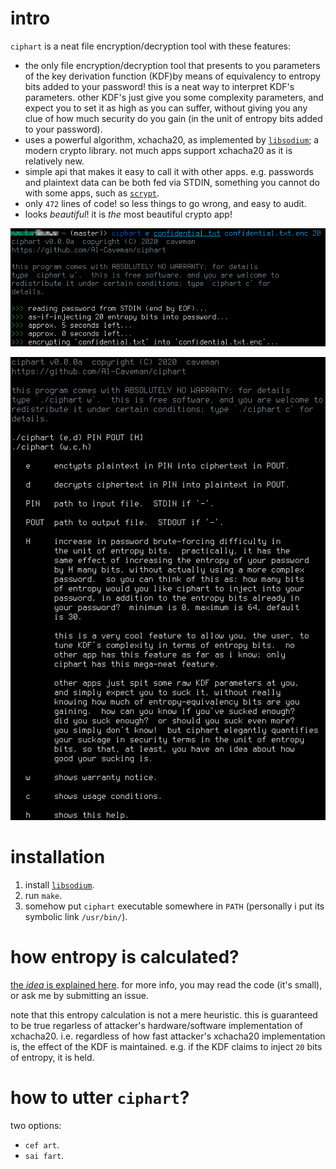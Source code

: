 # intro

`ciphart` is a neat file encryption/decryption tool with these features:

- the only file encryption/decryption tool that presents to you parameters
  of the key derivation function (KDF)by means of equivalency to entropy
  bits added to your password!  this is a neat way to interpret KDF's
  parameters.  other KDF's just give you some complexity parameters, and
  expect you to set it as high as you can suffer, without giving you any
  clue of how much security do you gain (in the unit of entropy bits added
  to your password).
- uses a powerful algorithm, xchacha20, as implemented by
  [`libsodium`](https://libsodium.gitbook.io/doc/); a modern crypto
  library.  not much apps support xchacha20 as it is relatively new.
- simple api that makes it easy to call it with other apps.  e.g. passwords
  and plaintext data can be both fed via STDIN, something you cannot do
  with some apps, such as [`scrypt`](https://www.tarsnap.com/scrypt.html).
- only `472` lines of code!  so less things to go wrong, and easy to audit.
- looks _beautiful_!  it is _the_ most beautiful crypto app!

<p align="center">
    <img src="pics/1.png">
</p>

<p align="center">
    <img src="pics/2.png">
</p>

# installation

1.  install [`libsodium`](https://libsodium.gitbook.io/doc/).
2. run `make`.
3. somehow put `ciphart` executable somewhere in `PATH` (personally i put
   its symbolic link `/usr/bin/`).

# how entropy is calculated?

[the _idea_ is explained
here](https://crypto.stackexchange.com/questions/85676/how-to-estimate-the-maximum-computational-cost-bound-for-key-derivation-function).
for more info, you may read the code (it's small), or ask me by submitting
an issue.

note that this entropy calculation is not a mere heuristic.  this is
guaranteed to be true regarless of attacker's hardware/software
implementation of xchacha20.  i.e. regardless of how fast attacker's
xchacha20 implementation is, the effect of the KDF is maintained.  e.g. if
the KDF claims to inject `20` bits of entropy, it is held.

# how to utter `ciphart`?

two options:

- `cef art`.
- `sai fart`.
